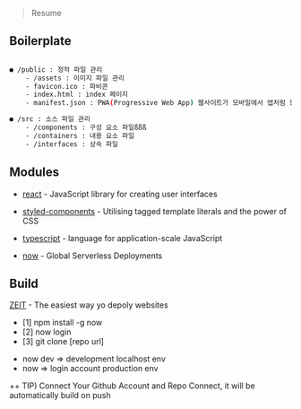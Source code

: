 > Resume

Boilerplate
------------

```sh

● /public : 정적 파일 관리
    - /assets : 이미지 파일 관리
    - favicon.ico : 파비콘
    - index.html : index 페이지
    - manifest.json : PWA(Progressive Web App) 웹사이트가 모바일에서 앱처럼 동작 설정 파일

● /src : 소스 파일 관리
    - /components : 구성 요소 파일ßßß
    - /containers : 내용 요소 파일
    - /interfaces : 상속 파일

```

Modules
---------

* <a href="https://reactjs.org/">react</a> - JavaScript library for creating user interfaces

* <a href="https://www.styled-components.com/">styled-components</a> - Utilising tagged template literals and the power of CSS

* <a href="https://www.typescriptlang.org/">typescript</a> - language for application-scale JavaScript

* <a href="https://www.npmjs.com/package/now">now</a> - Global Serverless Deployments

Build
---------
<a href="https://zeit.co/">ZEIT</a> - The easiest way yo depoly websites

- [1] npm install -g now
- [2] now login
- [3] git clone [repo url]

* now dev => development localhost env
* now => login account production env

++ TIP) Connect Your Github Account
        and Repo Connect, it will be automatically build on push
